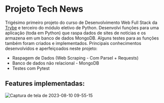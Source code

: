  # Projeto Tech News #

 Trigésimo primeiro projeto do curso de Desenvolvimento Web Full Stack da [Trybe](https://www.betrybe.com/) e terceiro do módulo eletivo de Python. Desenvolvi funções para uma aplicação (toda em Python) que raspa dados de sites de notícias e os armazena em um banco de dados MongoDB. Alguns testes para as funções também foram criados e implementados. Principais conhecimentos desenvolvidos e aperfeiçoados neste projeto:

 - Raspagem de Dados (Web Scraping - Com Parsel + Requests)
 - Banco de dados não relacional - MongoDB
 - Testes com Pytest

 ## Features implementadas: ##

 ![Captura de tela de 2023-08-10 09-55-15](https://github.com/gabrielaguiardantas/project-tech-news/assets/110852595/22a2ef56-54b4-41c1-a947-e82fd7b51e75)
